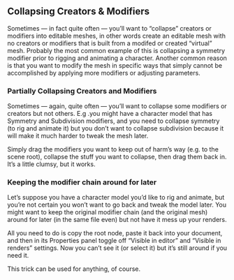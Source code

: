 ## Collapsing Creators & Modifiers

Sometimes — in fact quite often — you’ll want to “collapse” creators or modifiers into editable meshes, in other words create an editable mesh with no creators or modifiers that is built from a modifed or created “virtual” mesh. Probably the most common example of this is collapsing a symmetry modifier prior to rigging and animating a character. Another common reason is that you want to modify the mesh in specific ways that simply cannot be accomplished by applying more modifiers or adjusting parameters.

### Partially Collapsing Creators and Modifiers

Sometimes — again, quite often — you’ll want to collapse some modifiers or creators but not others. E.g .you might have a character model that has Symmetry and Subdivision modifiers, and you need to collapse symmetry (to rig and animate it) but you don’t want to collapse subdivision because it will make it much harder to tweak the mesh later.

Simply drag the modifiers you want to keep out of harm’s way (e.g. to the scene root), collapse the stuff you want to collapse, then drag them back in. It’s a little clumsy, but it works.

### Keeping the modifier chain around for later

Let’s suppose you have a character model you’d like to rig and animate, but you’re not certain you won’t want to go back and tweak the model later. You might want to keep the original modifier chain (and the original mesh) around for later (in the same file even) but not have it mess up your renders.

All you need to do is copy the root node, paste it back into your document, and then in its Properties panel toggle off “Visible in editor” and “Visible in renders” settings. Now you can’t see it (or select it) but it’s still around if you need it.

This trick can be used for anything, of course.

